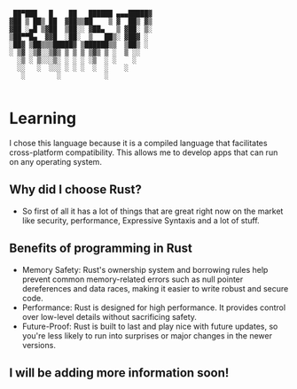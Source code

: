 ```
 ██▀███   █    ██   ██████ ▄▄▄█████▓
▓██ ▒ ██▒ ██  ▓██▒▒██    ▒ ▓  ██▒ ▓▒
▓██ ░▄█ ▒▓██  ▒██░░ ▓██▄   ▒ ▓██░ ▒░
▒██▀▀█▄  ▓▓█  ░██░  ▒   ██▒░ ▓██▓ ░ 
░██▓ ▒██▒▒▒█████▓ ▒██████▒▒  ▒██▒ ░ 
░ ▒▓ ░▒▓░░▒▓▒ ▒ ▒ ▒ ▒▓▒ ▒ ░  ▒ ░░   
  ░▒ ░ ▒░░░▒░ ░ ░ ░ ░▒  ░ ░    ░    
  ░░   ░  ░░░ ░ ░ ░  ░  ░    ░      
   ░        ░           ░           
                                    

```

# Learning

I chose this language because it is a compiled language that facilitates
cross-platform compatibility. This allows me to develop apps that can run on
any operating system.

## Why did I choose Rust?

* So first of all it has a lot of things that are great right now on the market
  like security, performance, Expressive Syntaxis and a lot of stuff.


## Benefits of programming in Rust

* Memory Safety:
    Rust's ownership system and borrowing rules help prevent common
    memory-related errors such as null pointer dereferences and data races,
    making it easier to write robust and secure code.
* Performance:
     Rust is designed for high performance. It provides control over low-level
     details without sacrificing safety.
* Future-Proof:
    Rust is built to last and play nice with future updates, so you're less
    likely to run into surprises or major changes in the newer versions.

## I will be adding more information soon!
